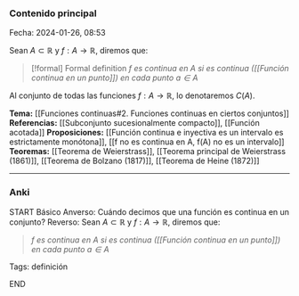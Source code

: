 ### Contenido principal

Fecha: 2024-01-26, 08:53

Sean $A \subset \mathbb R$ y $f: A \to \mathbb R$, diremos que:
> [!formal] Formal definition
> _$f$ es continua en $A$ si es continua ([[Función continua en un punto]]) en cada punto $a \in A$_

Al conjunto de todas las funciones $f : A \to \mathbb R$, lo denotaremos $C(A)$.

**Tema:** [[Funciones continuas#2. Funciones continuas en ciertos conjuntos]]
**Referencias:** [[Subconjunto sucesionalmente compacto]], [[Función acotada]]
**Proposiciones:** [[Función continua e inyectiva es un intervalo es estrictamente monótona]], [[f no es continua en A, f(A) no es un intervalo]]
**Teoremas:** [[Teorema de Weierstrass]], [[Teorema principal de Weierstrass (1861)]], [[Teorema de Bolzano (1817)]], [[Teorema de Heine (1872)]]

---
### Anki



START
Básico
Anverso: Cuándo decimos que una función es continua en un conjunto?
Reverso: Sean $A \subset \mathbb R$ y $f: A \to \mathbb R$, diremos que:
> _$f$ es continua en $A$ si es continua ([[Función continua en un punto]]) en cada punto $a \in A$_

Tags: definición
<!--ID: 1706259997782-->
END
